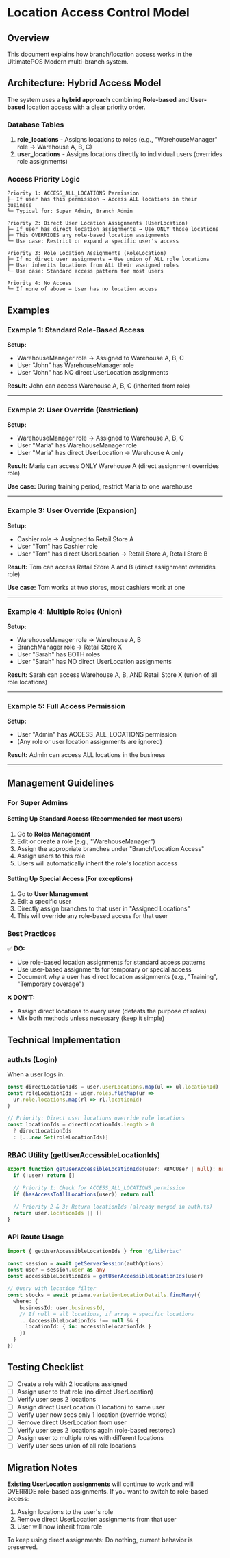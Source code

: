 # Location Access Control Model

## Overview
This document explains how branch/location access works in the UltimatePOS Modern multi-branch system.

## Architecture: Hybrid Access Model

The system uses a **hybrid approach** combining **Role-based** and **User-based** location access with a clear priority order.

### Database Tables
1. **role_locations** - Assigns locations to roles (e.g., "WarehouseManager" role → Warehouse A, B, C)
2. **user_locations** - Assigns locations directly to individual users (overrides role assignments)

### Access Priority Logic

```
Priority 1: ACCESS_ALL_LOCATIONS Permission
├─ If user has this permission → Access ALL locations in their business
└─ Typical for: Super Admin, Branch Admin

Priority 2: Direct User Location Assignments (UserLocation)
├─ If user has direct location assignments → Use ONLY those locations
├─ This OVERRIDES any role-based location assignments
└─ Use case: Restrict or expand a specific user's access

Priority 3: Role Location Assignments (RoleLocation)
├─ If no direct user assignments → Use union of ALL role locations
├─ User inherits locations from ALL their assigned roles
└─ Use case: Standard access pattern for most users

Priority 4: No Access
└─ If none of above → User has no location access
```

## Examples

### Example 1: Standard Role-Based Access
**Setup:**
- WarehouseManager role → Assigned to Warehouse A, B, C
- User "John" has WarehouseManager role
- User "John" has NO direct UserLocation assignments

**Result:** John can access Warehouse A, B, C (inherited from role)

---

### Example 2: User Override (Restriction)
**Setup:**
- WarehouseManager role → Assigned to Warehouse A, B, C
- User "Maria" has WarehouseManager role
- User "Maria" has direct UserLocation → Warehouse A only

**Result:** Maria can access ONLY Warehouse A (direct assignment overrides role)

**Use case:** During training period, restrict Maria to one warehouse

---

### Example 3: User Override (Expansion)
**Setup:**
- Cashier role → Assigned to Retail Store A
- User "Tom" has Cashier role
- User "Tom" has direct UserLocation → Retail Store A, Retail Store B

**Result:** Tom can access Retail Store A and B (direct assignment overrides role)

**Use case:** Tom works at two stores, most cashiers work at one

---

### Example 4: Multiple Roles (Union)
**Setup:**
- WarehouseManager role → Warehouse A, B
- BranchManager role → Retail Store X
- User "Sarah" has BOTH roles
- User "Sarah" has NO direct UserLocation assignments

**Result:** Sarah can access Warehouse A, B, AND Retail Store X (union of all role locations)

---

### Example 5: Full Access Permission
**Setup:**
- User "Admin" has ACCESS_ALL_LOCATIONS permission
- (Any role or user location assignments are ignored)

**Result:** Admin can access ALL locations in the business

---

## Management Guidelines

### For Super Admins

#### Setting Up Standard Access (Recommended for most users)
1. Go to **Roles Management**
2. Edit or create a role (e.g., "WarehouseManager")
3. Assign the appropriate branches under "Branch/Location Access"
4. Assign users to this role
5. Users will automatically inherit the role's location access

#### Setting Up Special Access (For exceptions)
1. Go to **User Management**
2. Edit a specific user
3. Directly assign branches to that user in "Assigned Locations"
4. This will override any role-based access for that user

### Best Practices

✅ **DO:**
- Use role-based location assignments for standard access patterns
- Use user-based assignments for temporary or special access
- Document why a user has direct location assignments (e.g., "Training", "Temporary coverage")

❌ **DON'T:**
- Assign direct locations to every user (defeats the purpose of roles)
- Mix both methods unless necessary (keep it simple)

## Technical Implementation

### auth.ts (Login)
When a user logs in:
```typescript
const directLocationIds = user.userLocations.map(ul => ul.locationId)
const roleLocationIds = user.roles.flatMap(ur =>
  ur.role.locations.map(rl => rl.locationId)
)

// Priority: Direct user locations override role locations
const locationIds = directLocationIds.length > 0
  ? directLocationIds
  : [...new Set(roleLocationIds)]
```

### RBAC Utility (getUserAccessibleLocationIds)
```typescript
export function getUserAccessibleLocationIds(user: RBACUser | null): number[] | null {
  if (!user) return []

  // Priority 1: Check for ACCESS_ALL_LOCATIONS permission
  if (hasAccessToAllLocations(user)) return null

  // Priority 2 & 3: Return locationIds (already merged in auth.ts)
  return user.locationIds || []
}
```

### API Route Usage
```typescript
import { getUserAccessibleLocationIds } from '@/lib/rbac'

const session = await getServerSession(authOptions)
const user = session.user as any
const accessibleLocationIds = getUserAccessibleLocationIds(user)

// Query with location filter
const stocks = await prisma.variationLocationDetails.findMany({
  where: {
    businessId: user.businessId,
    // If null = all locations, if array = specific locations
    ...(accessibleLocationIds !== null && {
      locationId: { in: accessibleLocationIds }
    })
  }
})
```

## Testing Checklist

- [ ] Create a role with 2 locations assigned
- [ ] Assign user to that role (no direct UserLocation)
- [ ] Verify user sees 2 locations
- [ ] Assign direct UserLocation (1 location) to same user
- [ ] Verify user now sees only 1 location (override works)
- [ ] Remove direct UserLocation from user
- [ ] Verify user sees 2 locations again (role-based restored)
- [ ] Assign user to multiple roles with different locations
- [ ] Verify user sees union of all role locations

## Migration Notes

**Existing UserLocation assignments** will continue to work and will OVERRIDE role-based assignments. If you want to switch to role-based access:

1. Assign locations to the user's role
2. Remove direct UserLocation assignments from that user
3. User will now inherit from role

To keep using direct assignments: Do nothing, current behavior is preserved.

